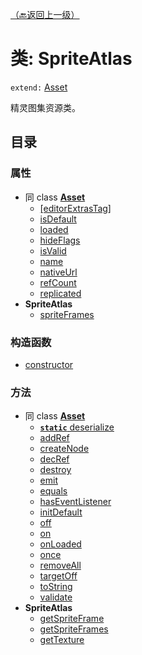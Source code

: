 [（🔙返回上一级）](目录_Asset.md "asset模块")
# 类: SpriteAtlas

`extend:` [Asset](Asset_Class_Asset.md "资源基类")

精灵图集资源类。

## 目录

### 属性
* 同 class [**Asset**](Asset_Class_Asset.md "资源基类")
  * [[editorExtrasTag]](#[editorExtrasTag])
  * [isDefault](#isDefault)
  * [loaded](#loaded)
  * [hideFlags](#hideFlags)
  * [isValid](#isValid)
  * [name](#name)
  * [nativeUrl](#nativeUrl)
  * [refCount](#refCount)
  * [replicated](#replicated)
* **SpriteAtlas**
  * [spriteFrames](#spriteFrames)


### 构造函数

* [constructor](#constructor)

### 方法
* 同 class [**Asset**](Asset_Class_Asset.md "资源基类")
  * [**`static`** deserialize](#deserialize)
  * [addRef](#addRef)
  * [createNode](#createNode)
  * [decRef](#decRef)
  * [destroy](#destroy)
  * [emit](#emit)
  * [equals](#equals)
  * [hasEventListener](#hasEventListener)
  * [initDefault](#initDefault)
  * [off](#off)
  * [on](#on)
  * [onLoaded](#onLoaded)
  * [once](#once)
  * [removeAll](#removeAll)
  * [targetOff](#targetOff)
  * [toString](#toString)
  * [validate](#validate)
* **SpriteAtlas**
  * [getSpriteFrame](#getSpriteFrame)
  * [getSpriteFrames](#getSpriteFrames)
  * [getTexture](#getTexture)
